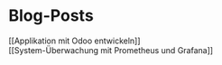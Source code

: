 # Blog-Posts

[[Applikation mit Odoo entwickeln]]  
[[System-Überwachung mit Prometheus und Grafana]]  